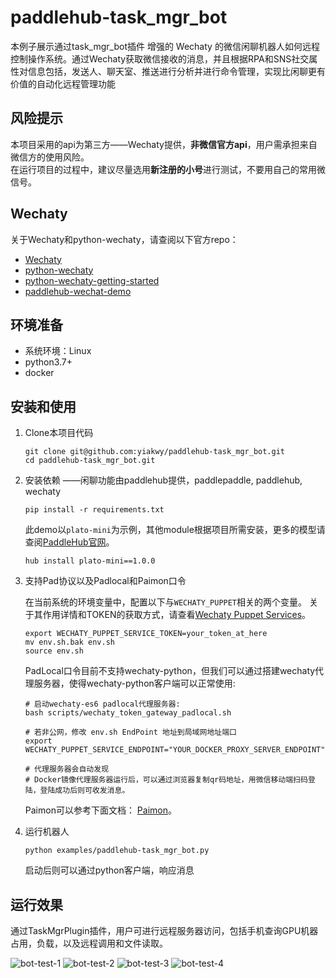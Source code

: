 # paddlehub-task\_mgr\_bot

本例子展示通过task\_mgr\_bot插件 增强的 Wechaty 的微信闲聊机器人如何远程控制操作系统。通过Wechaty获取微信接收的消息，并且根据RPA和SNS社交属性对信息包括，发送人、聊天室、推送进行分析并进行命令管理，实现比闲聊更有价值的自动化远程管理功能

## 风险提示

本项目采用的api为第三方——Wechaty提供，**非微信官方api**，用户需承担来自微信方的使用风险。  
在运行项目的过程中，建议尽量选用**新注册的小号**进行测试，不要用自己的常用微信号。

## Wechaty

关于Wechaty和python-wechaty，请查阅以下官方repo：
- [Wechaty](https://github.com/Wechaty/wechaty)
- [python-wechaty](https://github.com/wechaty/python-wechaty)
- [python-wechaty-getting-started](https://github.com/wechaty/python-wechaty-getting-started/blob/master/README.md)
- [paddlehub-wechat-demo](https://github.com/KPatr1ck/paddlehub-wechaty-demo)


## 环境准备

- 系统环境：Linux
- python3.7+
- docker


## 安装和使用

1. Clone本项目代码

   ```shell
   git clone git@github.com:yiakwy/paddlehub-task_mgr_bot.git
   cd paddlehub-task_mgr_bot.git
   ```

2. 安装依赖 ——闲聊功能由paddlehub提供，paddlepaddle, paddlehub, wechaty

   ```shell
   pip install -r requirements.txt
   ```

    此demo以`plato-mini`为示例，其他module根据项目所需安装，更多的模型请查阅[PaddleHub官网](https://www.paddlepaddle.org.cn/hublist)。
   ```shell
   hub install plato-mini==1.0.0
   ```

3. 支持Pad协议以及Padlocal和Paimon口令

    在当前系统的环境变量中，配置以下与`WECHATY_PUPPET`相关的两个变量。
    关于其作用详情和TOKEN的获取方式，请查看[Wechaty Puppet Services](https://wechaty.js.org/docs/puppet-services/)。
    ```shell
    export WECHATY_PUPPET_SERVICE_TOKEN=your_token_at_here
    mv env.sh.bak env.sh
    source env.sh
    ```
    
    PadLocal口令目前不支持wechaty-python，但我们可以通过搭建wechaty代理服务器，使得wechaty-python客户端可以正常使用:
    ```shell
    # 启动wechaty-es6 padlocal代理服务器:
    bash scripts/wechaty_token_gateway_padlocal.sh

    # 若非公网，修改 env.sh EndPoint 地址到局域网地址端口
    export WECHATY_PUPPET_SERVICE_ENDPOINT="YOUR_DOCKER_PROXY_SERVER_ENDPOINT"

    # 代理服务器会自动发现
    # Docker镜像代理服务器运行后，可以通过浏览器复制qr码地址，用微信移动端扫码登陆，登陆成功后则可收发消息。
    ```

    Paimon可以参考下面文档：
    [Paimon](https://wechaty.js.org/docs/puppet-services/paimon/)。

4. 运行机器人

   ```shell
   python examples/paddlehub-task_mgr_bot.py
   ```

   启动后则可以通过python客户端，响应消息

## 运行效果

通过TaskMgrPlugin插件，用户可进行远程服务器访问，包括手机查询GPU机器占用，负载，以及远程调用和文件读取。

![bot-test-1](https://user-images.githubusercontent.com/8510840/126877912-8998ae56-e837-40a8-9edd-bf45f62ea27b.jpeg)
![bot-test-2](https://user-images.githubusercontent.com/8510840/126877916-8c916e39-821b-48c1-b84f-0baaf36c5e2c.jpeg)
![bot-test-3](https://user-images.githubusercontent.com/8510840/126877920-3f7d0864-e375-4ad3-a10c-aaa452b654ed.jpeg)
![bot-test-4](https://user-images.githubusercontent.com/8510840/126877923-6b351e32-1d83-4d96-be5c-19d63c76e487.jpeg)

